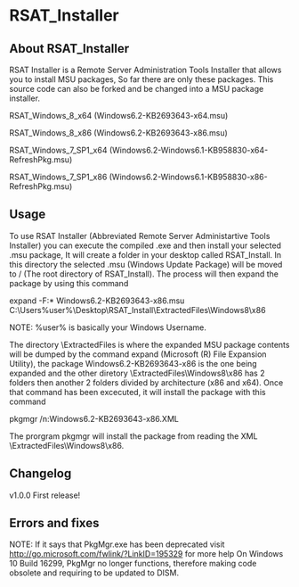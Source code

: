 # RSAT_Installer
About RSAT_Installer
----
RSAT Installer is a Remote Server Administration Tools Installer that allows you to install MSU packages, So far there are only these packages. This source code can also be forked and be changed into a MSU package installer.

RSAT_Windows_8_x64 (Windows6.2-KB2693643-x64.msu)

RSAT_Windows_8_x86 (Windows6.2-KB2693643-x86.msu) 

RSAT_Windows_7_SP1_x64 (Windows6.2-Windows6.1-KB958830-x64-RefreshPkg.msu) 

RSAT_Windows_7_SP1_x86 (Windows6.2-Windows6.1-KB958830-x86-RefreshPkg.msu)

Usage
----
To use RSAT Installer (Abbreviated Remote Server Administartive Tools Installer) you can execute the compiled .exe and then install your selected .msu package, It will create a folder in your desktop called RSAT_Install. In this directory the selected .msu (Windows Update Package) will be moved to / (The root directory of RSAT_Install). The process will then expand the package by using this command

expand -F:* Windows6.2-KB2693643-x86.msu C:\Users\%user%\Desktop\RSAT_Install\ExtractedFiles\Windows8\x86

NOTE: %user% is basically your Windows Username.

The directory  \ExtractedFiles is where the expanded MSU package contents will be dumped by the command expand (Microsoft (R) File Expansion Utility), the package Windows6.2-KB2693643-x86 is the one being expanded and the other diretory \ExtractedFiles\Windows8\x86 has 2 folders then another 2 folders divided by architecture (x86 and x64). Once that command has been excecuted, it will install the package with this command

pkgmgr /n:Windows6.2-KB2693643-x86.XML

The prorgram pkgmgr will install the package from reading the XML \ExtractedFiles\Windows8\x86.

Changelog
----
v1.0.0 First release!

Errors and fixes
----
NOTE: If it says that PkgMgr.exe has been deprecated visit http://go.microsoft.com/fwlink/?LinkID=195329 for more help
On Windows 10 Build 16299, PkgMgr no longer functions, therefore making code obsolete and requiring to be updated to DISM.






